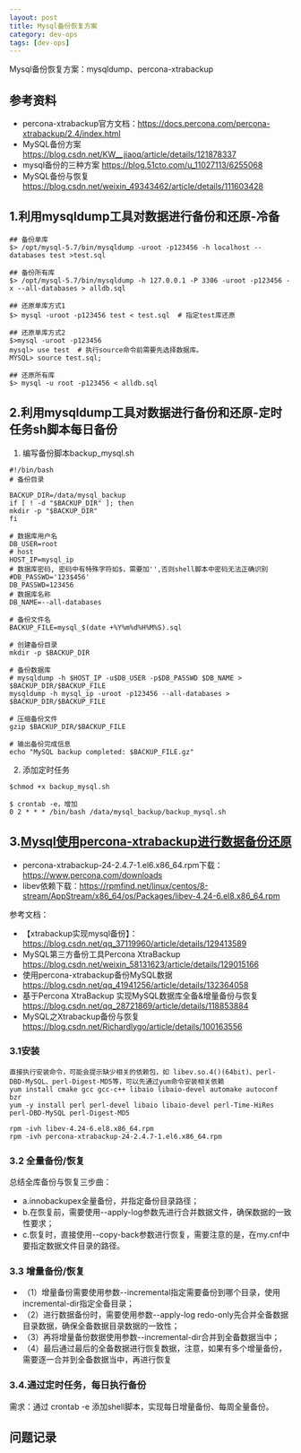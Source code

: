 ```yaml
---
layout: post
title: Mysql备份恢复方案
category: dev-ops
tags: [dev-ops]
---
```


Mysql备份恢复方案：mysqldump、percona-xtrabackup

## 参考资料
- percona-xtrabackup官方文档：https://docs.percona.com/percona-xtrabackup/2.4/index.html
- MySQL备份方案 https://blog.csdn.net/KW__jiaoq/article/details/121878337
- mysql备份的三种方案 https://blog.51cto.com/u_11027113/6255068 
- MySQL备份与恢复 https://blog.csdn.net/weixin_49343462/article/details/111603428

## 1.利用mysqldump工具对数据进行备份和还原-冷备
``` 
## 备份单库
$> /opt/mysql-5.7/bin/mysqldump -uroot -p123456 -h localhost --databases test >test.sql

## 备份所有库
$> /opt/mysql-5.7/bin/mysqldump -h 127.0.0.1 -P 3306 -uroot -p123456 -x --all-databases > alldb.sql

## 还原单库方式1
$> mysql -uroot -p123456 test < test.sql  # 指定test库还原

## 还原单库方式2
$>mysql -uroot -p123456
mysql> use test  # 执行source命令前需要先选择数据库。
MYSQL> source test.sql;

## 还原所有库
$> mysql -u root -p123456 < alldb.sql 

```

## 2.利用mysqldump工具对数据进行备份和还原-定时任务sh脚本每日备份
1. 编写备份脚本backup_mysql.sh  
``` 
#!/bin/bash
# 备份目录

BACKUP_DIR=/data/mysql_backup
if [ ! -d "$BACKUP_DIR" ]; then
mkdir -p "$BACKUP_DIR"
fi

# 数据库用户名
DB_USER=root
# host
HOST_IP=mysql_ip
# 数据库密码, 密码中有特殊字符如$，需要加'',否则shell脚本中密码无法正确识别
#DB_PASSWD='123$456'
DB_PASSWD=123456   
# 数据库名称
DB_NAME=--all-databases

# 备份文件名
BACKUP_FILE=mysql_$(date +%Y%m%d%H%M%S).sql

# 创建备份目录
mkdir -p $BACKUP_DIR

# 备份数据库
# mysqldump -h $HOST_IP -u$DB_USER -p$DB_PASSWD $DB_NAME > $BACKUP_DIR/$BACKUP_FILE
mysqldump -h mysql_ip -uroot -p123456 --all-databases > $BACKUP_DIR/$BACKUP_FILE

# 压缩备份文件
gzip $BACKUP_DIR/$BACKUP_FILE

# 输出备份完成信息
echo "MySQL backup completed: $BACKUP_FILE.gz"
```

2. 添加定时任务    
``` 
$chmod +x backup_mysql.sh

$ crontab -e，增加
0 2 * * * /bin/bash /data/mysql_backup/backup_mysql.sh
```

## 3.[Mysql使用percona-xtrabackup进行数据备份还原](https://zhuanlan.zhihu.com/p/323722709)
- percona-xtrabackup-24-2.4.7-1.el6.x86_64.rpm下载：https://www.percona.com/downloads
- libev依赖下载：https://rpmfind.net/linux/centos/8-stream/AppStream/x86_64/os/Packages/libev-4.24-6.el8.x86_64.rpm

参考文档：  
- 【xtrabackup实现mysql备份】：https://blog.csdn.net/qq_37119960/article/details/129413589
- MySQL第三方备份工具Percona XtraBackup https://blog.csdn.net/weixin_58131623/article/details/129015166
- 使用percona-xtrabackup备份MySQL数据 https://blog.csdn.net/qq_41941256/article/details/132364058
- 基于Percona XtraBackup 实现MySQL数据库全备&增量备份与恢复 https://blog.csdn.net/qq_28721869/article/details/118853884
- MySQL之Xtrabackup备份与恢复 https://blog.csdn.net/Richardlygo/article/details/100163556

### 3.1安装
``` 
直接执行安装命令，可能会提示缺少相关的依赖包，如 libev.so.4()(64bit)、perl-DBD-MySQL、perl-Digest-MD5等，可以先通过yum命令安装相关依赖
yum install cmake gcc gcc-c++ libaio libaio-devel automake autoconf bzr
yum -y install perl perl-devel libaio libaio-devel perl-Time-HiRes perl-DBD-MySQL perl-Digest-MD5

rpm -ivh libev-4.24-6.el8.x86_64.rpm
rpm -ivh percona-xtrabackup-24-2.4.7-1.el6.x86_64.rpm
```

### 3.2 全量备份/恢复
总结全库备份与恢复三步曲：  
- a.innobackupex全量备份，并指定备份目录路径；  
- b.在恢复前，需要使用--apply-log参数先进行合并数据文件，确保数据的一致性要求；  
- c.恢复时，直接使用--copy-back参数进行恢复，需要注意的是，在my.cnf中要指定数据文件目录的路径。  

### 3.3 增量备份/恢复
- （1）增量备份需要使用参数--incremental指定需要备份到哪个目录，使用incremental-dir指定全备目录；
- （2）进行数据备份时，需要使用参数--apply-log redo-only先合并全备数据目录数据，确保全备数据目录数据的一致性；
- （3）再将增量备份数据使用参数--incremental-dir合并到全备数据当中；
- （4）最后通过最后的全备数据进行恢复数据，注意，如果有多个增量备份，需要逐一合并到全备数据当中，再进行恢复

### 3.4.通过定时任务，每日执行备份
需求：通过 crontab -e 添加shell脚本，实现每日增量备份、每周全量备份。

## 问题记录